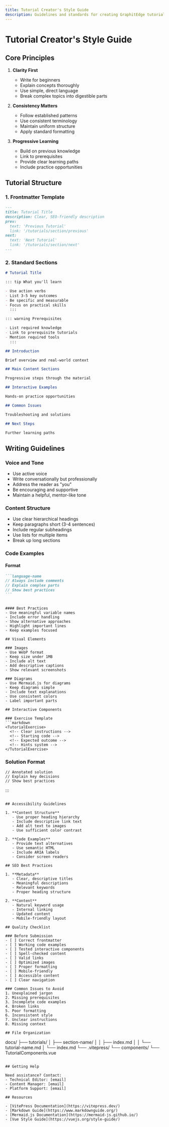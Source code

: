 ```yaml
---
title: Tutorial Creator's Style Guide
description: Guidelines and standards for creating GraphitEdge tutorials
---
```


# Tutorial Creator's Style Guide

## Core Principles

1. **Clarity First**

   - Write for beginners
   - Explain concepts thoroughly
   - Use simple, direct language
   - Break complex topics into digestible parts

2. **Consistency Matters**

   - Follow established patterns
   - Use consistent terminology
   - Maintain uniform structure
   - Apply standard formatting

3. **Progressive Learning**
   - Build on previous knowledge
   - Link to prerequisites
   - Provide clear learning paths
   - Include practice opportunities

## Tutorial Structure

### 1. Frontmatter Template

```markdown
---
title: Tutorial Title
description: Clear, SEO-friendly description
prev:
  text: 'Previous Tutorial'
  link: '/tutorials/section/previous'
next:
  text: 'Next Tutorial'
  link: '/tutorials/section/next'
---
```

### 2. Standard Sections

```markdown
# Tutorial Title

::: tip What you'll learn

- Use action verbs
- List 3-5 key outcomes
- Be specific and measurable
- Focus on practical skills
  :::

::: warning Prerequisites

- List required knowledge
- Link to prerequisite tutorials
- Mention required tools
  :::

## Introduction

Brief overview and real-world context

## Main Content Sections

Progressive steps through the material

## Interactive Examples

Hands-on practice opportunities

## Common Issues

Troubleshooting and solutions

## Next Steps

Further learning paths
```

## Writing Guidelines

### Voice and Tone

- Use active voice
- Write conversationally but professionally
- Address the reader as "you"
- Be encouraging and supportive
- Maintain a helpful, mentor-like tone

### Content Structure

- Use clear hierarchical headings
- Keep paragraphs short (3-4 sentences)
- Include regular subheadings
- Use lists for multiple items
- Break up long sections

### Code Examples

#### Format

````markdown
```language-name
// Always include comments
// Explain complex parts
// Show best practices
```
````

````

#### Best Practices
- Use meaningful variable names
- Include error handling
- Show alternative approaches
- Highlight important lines
- Keep examples focused

## Visual Elements

### Images
- Use WebP format
- Keep size under 1MB
- Include alt text
- Add descriptive captions
- Show relevant screenshots

### Diagrams
- Use Mermaid.js for diagrams
- Keep diagrams simple
- Include text explanations
- Use consistent colors
- Label important parts

## Interactive Components

### Exercise Template
```markdown
<TutorialExercise>
  <!-- Clear instructions -->
  <!-- Starting code -->
  <!-- Expected outcome -->
  <!-- Hints system -->
</TutorialExercise>
````

### Solution Format

```language
// Annotated solution
// Explain key decisions
// Show best practices
```

:::

```

## Accessibility Guidelines

1. **Content Structure**
   - Use proper heading hierarchy
   - Include descriptive link text
   - Add alt text to images
   - Use sufficient color contrast

2. **Code Examples**
   - Provide text alternatives
   - Use semantic HTML
   - Include ARIA labels
   - Consider screen readers

## SEO Best Practices

1. **Metadata**
   - Clear, descriptive titles
   - Meaningful descriptions
   - Relevant keywords
   - Proper heading structure

2. **Content**
   - Natural keyword usage
   - Internal linking
   - Updated content
   - Mobile-friendly layout

## Quality Checklist

### Before Submission
- [ ] Correct frontmatter
- [ ] Working code examples
- [ ] Tested interactive components
- [ ] Spell-checked content
- [ ] Valid links
- [ ] Optimized images
- [ ] Proper formatting
- [ ] Mobile-friendly
- [ ] Accessible content
- [ ] Clear navigation

### Common Issues to Avoid
1. Unexplained jargon
2. Missing prerequisites
3. Incomplete code examples
4. Broken links
5. Poor formatting
6. Inconsistent style
7. Unclear instructions
8. Missing context

## File Organization

```

docs/
├── tutorials/
│ ├── section-name/
│ │ ├── index.md
│ │ └── tutorial-name.md
│ └── index.md
└── .vitepress/
└── components/
└── TutorialComponents.vue

```

## Getting Help

Need assistance? Contact:
- Technical Editor: [email]
- Content Manager: [email]
- Platform Support: [email]

## Resources

- [VitePress Documentation](https://vitepress.dev/)
- [Markdown Guide](https://www.markdownguide.org/)
- [Mermaid.js Documentation](https://mermaid-js.github.io/)
- [Vue Style Guide](https://vuejs.org/style-guide/)
```
